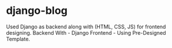 # django-blog
Used Django as backend along with (HTML, CSS, JS) for frontend designing. 
Backend With - Django 
Frontend - Using Pre-Designed Template. 
